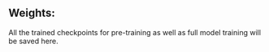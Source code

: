 ## Weights: 

All the trained checkpoints for pre-training as well as full model training will be saved here. 
